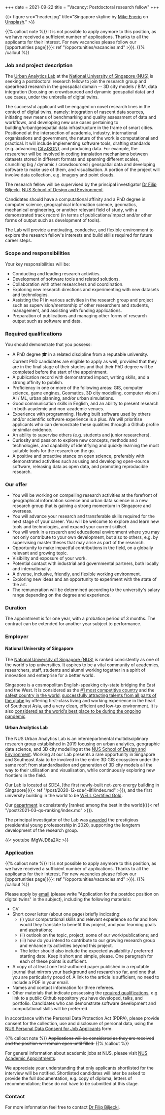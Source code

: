 +++
date = 2021-09-22
title = "Vacancy: Postdoctoral research fellow"
+++

{{< figure src="header.jpg" title="Singapore skyline by [Mike Enerio](https://unsplash.com/@mikeenerio) on [Unsplash](https://unsplash.com/photos/CQhgno3yhv8)." >}}

{{% callout note %}}
It is not possible to apply anymore to this position, as we have received a sufficient number of applications.
Thanks to all the applicants for their interest.
For new vacancies please follow our [opportunities page]({{< ref "/opportunities/vacancies.md" >}}).
{{% /callout %}}

### Job and project description

The [Urban Analytics Lab](/) at the [National University of Singapore (NUS)](http://www.nus.edu.sg) is seeking a postdoctoral research fellow to join the research group and spearhead research in the geospatial domain -- 3D city models / BIM, data integration (focusing on crowdsourced and dynamic geospatial data) and use cases, under the umbrella of digital twins.

The successful applicant will be engaged on novel research lines in the context of digital twins, namely: integration of nascent data sources, initiating new means of benchmarking and quality assessment of data and workflows, and developing new use cases pertaining to building/urban/geospatial data infrastructure in the frame of smart cities.
Positioned at the intersection of academia, industry, international organisations and government, the nature of the work is computational and practical.
It will include implementing software tools, drafting standards (e.g. advancing [CityJSON](https://www.cityjson.org)), and producing data.
For example, the researcher will be involved in coding translation mechanisms between datasets stored in different formats and spanning different scales, crunching big / dynamic / crowdsourced / geospatial data and developing software to make use of them, and visualisation.
A portion of the project will involve data collection, e.g. imagery and point clouds.

The research fellow will be supervised by the principal investigator [Dr Filip Biljecki](/authors/filip/), [NUS School of Design and Environment](http://www.sde.nus.edu.sg).

Candidates should have a computational affinity and a PhD degree in computer science, geographical information science, geomatics, mechanical engineering, or another relevant field of study, with a demonstrated track record (in terms of publications/impact and/or other forms of output such as development of tools).

The Lab will provide a motivating, conducive, and flexible environment to explore the research fellow's interests and build skills required for future career steps.

### Scope and responsibilities

Your key responsibilities will be:

- Conducting and leading research activities.
- Development of software tools and related solutions.
- Collaboration with other researchers and coordination.
- Exploring new research directions and experimenting with new datasets and technologies.
- Assisting the PI in various activities in the research group and project such as supervision/mentorship of other researchers and students, management, and assisting with funding applications.
- Preparation of publications and managing other forms of research output such as software and data.

### Required qualifications

You should demonstrate that you possess:

- A PhD degree :mortar_board: in a related discipline from a reputable university. Current PhD candidates are eligible to apply as well, provided that they are in the final stage of their studies and that their PhD degree will be completed before the start of the appointment.
- A publication record with demonstrated impact, writing skills, and a strong affinity to publish.
- Proficiency in one or more of the following areas: GIS, computer science, game engines, Geomatics, 3D city modelling, computer vision / AI / ML, urban planning, and/or urban simulations.
- Good communication skills in English, and an ability to present research in both academic and non-academic venues.
- Experience with programming. Having built software used by others and/or scientific software experience is a plus. We will prioritise applicants who can demonstrate these qualities through a Github profile or similar evidence.
- An ability to supervise others (e.g. students and junior researchers).
- Curiosity and passion to explore new concepts, methods and technologies, and capability of identifying and quickly learning the most suitable tools for the research on the go.
- A positive and proactive stance on open science, preferably with demonstrated activities such as using and developing open-source software, releasing data as open data, and promoting reproducible research. 

### Our offer

- You will be working on compelling research activities at the forefront of geographical information science and urban data science in a new research group that is gaining a strong momentum in Singapore and overseas.
- You will advance your research and transferable skills required for the next stage of your career. You will be welcome to explore and learn new tools and technologies, and expand your current skillset.
- You will work in a research and educational environment where you may not only contribute to your own development, but also to others, e.g. by supervising master theses that may arise as part of the research.
- Opportunity to make impactful contributions in the field, on a globally relevant and growing topic.
- Visibility and exposure of your work.
- Potential contact with industrial and governmental partners, both locally and internationally.
- A diverse, inclusive, friendly, and flexible working environment.
- Exploring new ideas and an opportunity to experiment with the state of the art.
- The remuneration will be determined according to the university's salary range depending on the degree and experience.

### Duration

The appointment is for one year, with a probation period of 3 months.
The contract can be extended for another year subject to performance.

### Employer

#### National University of Singapore

The [National University of Singapore (NUS)](http://www.nus.edu.sg) is ranked consistently as one of the world's top universities.
It aspires to be a vital community of academics, researchers, staff, students and alumni working together in a spirit of innovation and enterprise for a better world.

Singapore is a cosmopolitan English-speaking city-state bridging the East and the West.
It is considered as the [#1 most competitive country](https://www.straitstimes.com/business/economy/singapore-economy-ranked-worlds-most-competitive) and the [safest country in the world](https://www.asiaone.com/singapore/singapore-ranked-safest-country-world-above-japan-survey), [successfully attracting talents from all parts of the globe](https://www.straitstimes.com/singapore/singapore-retains-top-spot-in-asia-pacific-index-for-talent-competitiveness) by offering first-class living and working experience in the heart of Southeast Asia, and a very clean, efficient and low-tax environment.
It is also [considered as the world's best place to be during the ongoing pandemic](https://www.bbc.com/news/world-asia-56939261.amp).

#### Urban Analytics Lab

The NUS Urban Analytics Lab is an interdepartmental multidisciplinary research group established in 2019 focusing on urban analytics, geographic data science, and 3D city modelling at the [NUS School of Design and Environment](http://www.sde.nus.edu.sg).
Working at our Lab presents a rare opportunity in Singapore and Southeast Asia to be involved in the entire 3D GIS ecosystem under the same roof: from standardisation and generation of 3D city models all the way to their utilisation and visualisation, while continuously exploring new frontiers in the field. 

Our Lab is located at SDE4, [the first newly-built net-zero energy building in Singapore]({{< ref "/post/2020-12-sde4-ilfi/index.md" >}}), and the first university building in the world to be [WELL Certified Gold](https://www.wellcertified.com/).

Our [department](https://www.sde.nus.edu.sg/arch/) is consistently [ranked among the best in the world]({{< ref "/post/2021-03-qs-ranking/index.md" >}}).

The principal investigator of the Lab was [awarded](/post/2020/07/16/filip-biljecki-appointed-as-presidential-young-professor/) the prestigious presidential young professorship in 2020, supporting the longterm development of the research group.

{{< youtube iMgWJD8a2Xc >}}

### Application

{{% callout note %}}
It is not possible to apply anymore to this position, as we have received a sufficient number of applications.
Thanks to all the applicants for their interest.
For new vacancies please follow our [opportunities page]({{< ref "/opportunities/vacancies.md" >}}).
{{% /callout %}}

Please apply by [email](mailto:filip@nus.edu.sg) (please write "Application for the postdoc position on digital twins" in the subject), including the following materials:

* CV
* Short cover letter (about one page) briefly indicating:
    * (i) your computational skills and relevant experience so far and how would they translate to benefit this project, and your learning goals and aspirations;
    * (ii) outlook on the topic, project, some of our work/publications; and
    * (iii) how do you intend to contribute to our growing research group and enhance its activities beyond this project.
    * The letter should also include the expected availability / preferred starting date. Keep it short and simple, please. One paragraph for each of these points is sufficient.
* A copy of at least one first-authored paper published in a reputable journal that mirrors your background and research so far, and one that you are particularly proud of. A link to the article is sufficient, no need to include a PDF in your email.
* Names and contact information for three referees.
* Other materials that indicate possessing the [required qualifications](#required-qualifications), e.g. link to a public Github repository you have developed, talks, and portfolio. Candidates who can demonstrate software development and computational skills will be preferred.

In accordance with the Personal Data Protection Act (PDPA), please provide consent for the collection, use and disclosure of personal data, using the [NUS Personal Data Consent for Job Applicants](http://www.nus.edu.sg/careers/potentialhires/applicationprocess/NUS-Personal-Data-Consent-for-Job-Applicants.pdf) form.

{{% callout note %}}
~~Applications will be considered as they are received and the position will remain open until filled.~~
{{% /callout %}}

For general information about academic jobs at NUS, please visit [NUS  Academic Appointments](http://www.nus.edu.sg/careers/acadappt.htm).

We appreciate your understanding that only applicants shortlisted for the interview will be notified.
Shortlisted candidates will later be asked to provide the full documentation, e.g. copy of diploma, letters of recommendation; these do not have to be submitted at this stage.

### Contact

For more information feel free to contact [Dr Filip Biljecki](/authors/filip).

